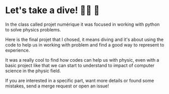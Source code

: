  # Let's take a dive! :woman_technologist: :blue_heart: 

In the class called projet numérique it was focused in working with python to solve physics problems.

Here is the final projet that I chosed, it means diving and it's about using the code to help us in working with problem and find a good way to represent to experience.

It was a really cool to find how codes can help us with physic, even with a basic project like that we can start to understand to impact of computer science in the physic field.

If you are interested in a specific part, want more details or found some mistakes, send a merge request or open an issue! 

